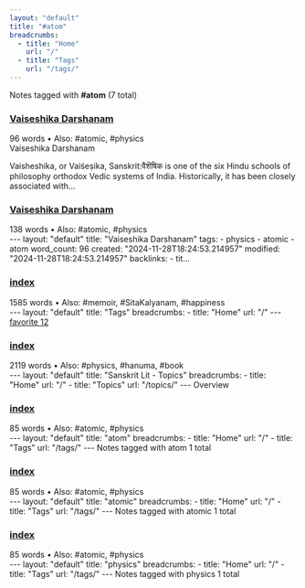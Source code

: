 ```yaml
---
layout: "default"
title: "#atom"
breadcrumbs:
  - title: "Home"
    url: "/"
  - title: "Tags"
    url: "/tags/"
---
```

Notes tagged with **#atom** (7 total)

<div class="note-grid">

<div class="note-card">
    <h3><a href="sanskrit-lit/vaiseshika-darshanam/">Vaiseshika Darshanam</a></h3>
    <div class="note-meta">
        96 words
        • Also: #atomic, #physics
    </div>
    <div class="note-excerpt">Vaiseshika Darshanam

Vaisheshika, or Vaiśeṣika, Sanskrit:वैशॆषिक is one of the six Hindu schools of philosophy orthodox Vedic systems of India. Historically, it has been closely associated with...</div>
</div>

<div class="note-card">
    <h3><a href="docs/sanskrit-lit/vaiseshika-darshanam/index/">Vaiseshika Darshanam</a></h3>
    <div class="note-meta">
        138 words
        • Also: #atomic, #physics
    </div>
    <div class="note-excerpt">---
layout: "default"
title: "Vaiseshika Darshanam"
tags:
  - physics
  - atomic
  - atom
word_count: 96
created: "2024-11-28T18:24:53.214957"
modified: "2024-11-28T18:24:53.214957"
backlinks:
  - tit...</div>
</div>

<div class="note-card">
    <h3><a href="docs/tags/index/">index</a></h3>
    <div class="note-meta">
        1585 words
        • Also: #memoir, #SitaKalyanam, #happiness
    </div>
    <div class="note-excerpt">---
layout: "default"
title: "Tags"
breadcrumbs:
  - title: "Home"
    url: "/"
---
<div class="tag-cloud">
<a href="favorite/" class="tag" style="--tag-weight: 1.0">favorite 12</a>
<a href="progra...</div>
</div>

<div class="note-card">
    <h3><a href="docs/topics/sanskrit-lit/index/">index</a></h3>
    <div class="note-meta">
        2119 words
        • Also: #physics, #hanuma, #book
    </div>
    <div class="note-excerpt">---
layout: "default"
title: "Sanskrit Lit - Topics"
breadcrumbs:
  - title: "Home"
    url: "/"
  - title: "Topics"
    url: "/topics/"
---
 Overview

<div class="note-grid">

<div class="note-card...</div>
</div>

<div class="note-card">
    <h3><a href="docs/tags/atom/index/">index</a></h3>
    <div class="note-meta">
        85 words
        • Also: #atomic, #physics
    </div>
    <div class="note-excerpt">---
layout: "default"
title: "atom"
breadcrumbs:
  - title: "Home"
    url: "/"
  - title: "Tags"
    url: "/tags/"
---
Notes tagged with atom 1 total

<div class="note-grid">

<div class="not...</div>
</div>

<div class="note-card">
    <h3><a href="docs/tags/atomic/index/">index</a></h3>
    <div class="note-meta">
        85 words
        • Also: #atomic, #physics
    </div>
    <div class="note-excerpt">---
layout: "default"
title: "atomic"
breadcrumbs:
  - title: "Home"
    url: "/"
  - title: "Tags"
    url: "/tags/"
---
Notes tagged with atomic 1 total

<div class="note-grid">

<div class=...</div>
</div>

<div class="note-card">
    <h3><a href="docs/tags/physics/index/">index</a></h3>
    <div class="note-meta">
        85 words
        • Also: #atomic, #physics
    </div>
    <div class="note-excerpt">---
layout: "default"
title: "physics"
breadcrumbs:
  - title: "Home"
    url: "/"
  - title: "Tags"
    url: "/tags/"
---
Notes tagged with physics 1 total

<div class="note-grid">

<div clas...</div>
</div>
</div>
